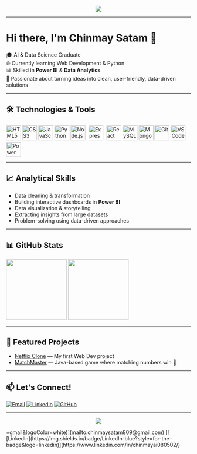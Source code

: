 <!-- Banner -->
<p align="center">
  <img src="https://capsule-render.vercel.app/api?type=waving&color=0:FFD700,100:FF8C00&height=200&section=header&text=Hi%20I'm%20Chinmay%20Satam!&fontSize=40&fontColor=ffffff&animation=fadeIn" />
</p>


---

 # Hi there, I'm Chinmay Satam 👋
🎓 AI & Data Science Graduate  
🌐 Currently learning Web Development & Python  
📊 Skilled in **Power BI** & **Data Analytics**  
🚀 Passionate about turning ideas into clean, user-friendly, data-driven solutions  

---

## 🛠 Technologies & Tools
<p>
<img src="https://cdn.jsdelivr.net/gh/devicons/devicon/icons/html5/html5-original.svg" width="40" alt="HTML5" />
<img src="https://cdn.jsdelivr.net/gh/devicons/devicon/icons/css3/css3-original.svg" width="40" alt="CSS3" />
<img src="https://cdn.jsdelivr.net/gh/devicons/devicon/icons/javascript/javascript-original.svg" width="40" alt="JavaScript" />
<img src="https://cdn.jsdelivr.net/gh/devicons/devicon/icons/python/python-original.svg" width="40" alt="Python" />
<img src="https://cdn.jsdelivr.net/gh/devicons/devicon/icons/nodejs/nodejs-original.svg" width="40" alt="Node.js" />
<img src="https://cdn.jsdelivr.net/gh/devicons/devicon/icons/express/express-original.svg" width="40" alt="Express" style="background-color:white; padding:5px; border-radius:5px;" />
<img src="https://cdn.jsdelivr.net/gh/devicons/devicon/icons/react/react-original.svg" width="40" alt="React" />
<img src="https://cdn.jsdelivr.net/gh/devicons/devicon/icons/mysql/mysql-original.svg" width="40" alt="MySQL" />
<img src="https://cdn.jsdelivr.net/gh/devicons/devicon/icons/mongodb/mongodb-original.svg" width="40" alt="MongoDB" />
<img src="https://cdn.jsdelivr.net/gh/devicons/devicon/icons/git/git-original.svg" width="40" alt="Git" />
<img src="https://cdn.jsdelivr.net/gh/devicons/devicon/icons/vscode/vscode-original.svg" width="40" alt="VS Code" />
<img src="https://img.icons8.com/color/48/power-bi.png" width="40" alt="Power BI" />
</p>

---

## 📈 Analytical Skills
- Data cleaning & transformation  
- Building interactive dashboards in **Power BI**  
- Data visualization & storytelling  
- Extracting insights from large datasets  
- Problem-solving using data-driven approaches  

---

## 📊 GitHub Stats
<p>
<img src="https://github-readme-stats.vercel.app/api?username=Chinmay852&show_icons=true&theme=tokyonight&cache_seconds=1800" height="165" />
<img src="https://github-readme-stats.vercel.app/api/top-langs/?username=Chinmay852&layout=compact&theme=tokyonight&hide=Jupyter%20Notebook&cache_seconds=1800" height="165" />
</p>

---

## 📌 Featured Projects
- [Netflix Clone](https://github.com/Chinmay852/Netflix-Clone) — My first Web Dev project  
- [MatchMaster](https://github.com/Chinmay852/MatchMaster) — Java-based game where matching numbers win 🎯  

---

## 📫 Let's Connect!
[![Email](https://img.shields.io/badge/Email-red?style=for-the-badge&logo=gmail&logoColor=white)](mailto:chinmaysatam809@gmail.com)
[![LinkedIn](https://img.shields.io/badge/LinkedIn-blue?style=for-the-badge&logo=linkedin)](https://linkedin.com/in/your-link)
[![GitHub](https://img.shields.io/badge/GitHub-black?style=for-the-badge&logo=github&logoColor=white)](https://github.com/Chinmay852)

---

<!-- Footer -->
<p align="center">
  <img src="https://capsule-render.vercel.app/api?type=waving&color=0:00C9FF,100:92FE9D&height=100&section=footer"/>
</p>
=gmail&logoColor=white)](mailto:chinmaysatam809@gmail.com)
[![LinkedIn](https://img.shields.io/badge/LinkedIn-blue?style=for-the-badge&logo=linkedin)](https://www.linkedin.com/in/chinmayai080502/)
